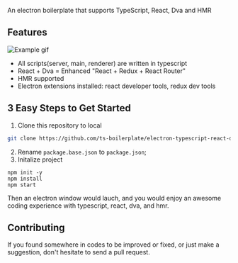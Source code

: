 An electron boilerplate that supports TypeScript, React, Dva and HMR


## Features
![Example gif](https://ts-boilerplate.github.io/CDN/electron-typescript-react-dva-boilderplate/example.gif)

* All scripts(server, main, renderer) are written in typescript
* React + Dva = Enhanced "React + Redux + React Router"
* HMR supported
* Electron extensions installed: react developer tools, redux dev tools




## 3 Easy Steps to Get Started
1. Clone this repository to local
```bash
git clone https://github.com/ts-boilerplate/electron-typescript-react-dva-boilderplate.git
```
2. Rename `package.base.json` to `package.json`;
3. Initalize project
```base
npm init -y
npm install
npm start
```

Then an electron window would lauch, and you would enjoy an awesome coding experience with typescript, react, dva, and hmr.


## Contributing
If you found somewhere in codes to be improved or fixed, or just make a suggestion, don't hesitate to send a pull request.
